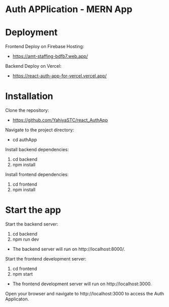 # Auth APPlication - MERN App

# Deployment

Frontend Deploy on Firebase Hosting:
* https://amt-staffing-bdfb7.web.app/

Backend Deploy on Vercel:
* https://react-auth-app-for-vercel.vercel.app/


# Installation

Clone the repository:
* https://github.com/YahiyaSTC/react_AuthApp


Navigate to the project directory:
* cd authApp

Install backend dependencies:

1. cd backend
2. npm install


Install frontend dependencies:
1. cd frontend
2. npm install

# Start the app
Start the backend server:
1. cd backend
2. npm run dev
* The backend server will run on http://localhost:8000/.

Start the frontend development server:
1. cd frontend
2. npm start
* The frontend development server will run on http://localhost:3000.

Open your browser and navigate to http://localhost:3000 to access the Auth Applicaton.